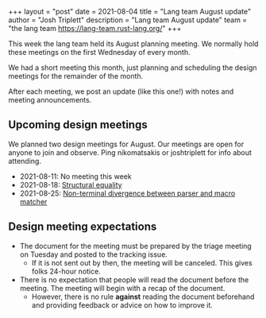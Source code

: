 +++
layout = "post"
date = 2021-08-04
title = "Lang team August update"
author = "Josh Triplett"
description = "Lang team August update"
team = "the lang team <https://lang-team.rust-lang.org/>"
+++

This week the lang team held its August planning meeting. We normally hold
these meetings on the first Wednesday of every month.

We had a short meeting this month, just planning and scheduling the design
meetings for the remainder of the month.

After each meeting, we post an update (like this one!) with notes and meeting announcements.

## Upcoming design meetings

We planned two design meetings for August. Our meetings are open for anyone to join and observe. Ping nikomatsakis or joshtriplett for info about attending.

* 2021-08-11: No meeting this week
* 2021-08-18: [Structural equality](https://github.com/rust-lang/lang-team/issues/94)
* 2021-08-25: [Non-terminal divergence between parser and macro matcher](https://github.com/rust-lang/lang-team/issues/111)

## Design meeting expectations

* The document for the meeting must be prepared by the triage meeting on Tuesday and posted to the tracking issue.
    * If it is not sent out by then, the meeting will be canceled. This gives folks 24-hour notice.
* There is no expectation that people will read the document before the meeting. The meeting will begin with a recap of the document.
    * However, there is no rule **against** reading the document beforehand and providing feedback or advice on how to improve it.
